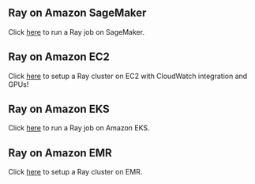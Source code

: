 ## Ray on Amazon SageMaker
Click [here](sagemaker/) to run a Ray job on SageMaker.

## Ray on Amazon EC2
Click [here](ec2/) to setup a Ray cluster on EC2 with CloudWatch integration and GPUs!

## Ray on Amazon EKS
Click [here](eks/) to run a Ray job on Amazon EKS.

## Ray on Amazon EMR
Click [here](emr/) to setup a Ray cluster on EMR.
